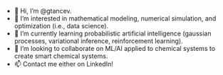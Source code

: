 - 👋 Hi, I’m @gtancev.
- 👀 I’m interested in mathematical modeling, numerical simulation, and optimization (i.e., data science).
- 🌱 I’m currently learning probabilistic artificial intelligence (gaussian processes, variational inference, reinforcement learning).
- 💞️ I’m looking to collaborate on ML/AI applied to chemical systems to create smart chemical systems.
- 📫 Contact me either on LinkedIn!

<!---
gtancev/gtancev is a ✨ special ✨ repository because its `README.md` (this file) appears on your GitHub profile.
You can click the Preview link to take a look at your changes.
--->
